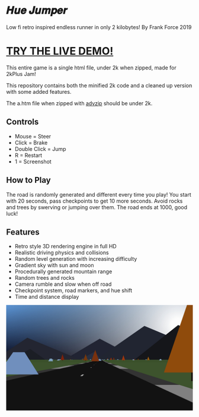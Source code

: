# 𝑯𝒖𝒆 𝑱𝒖𝒎𝒑𝒆𝒓
Low fi retro inspired endless runner in only 2 kilobytes!
By Frank Force 2019

# [TRY THE LIVE DEMO!](https://killedbyapixel.github.io/HueJumper2k/)

This entire game is a single html file, under 2k when zipped, made for 2kPlus Jam!

This repository contains both the minified 2k code and a cleaned up version with some added features.

The a.htm file when zipped with [advzip](https://www.advancemame.it/comp-readme.html) should be under 2k.

## Controls
* Mouse = Steer
* Click = Brake
* Double Click = Jump
* R = Restart
* 1 = Screenshot

## How to Play
The road is randomly generated and different every time you play! You start with 20 seconds, pass checkpoints to get 10 more seconds. Avoid rocks and trees by swerving or jumping over them. The road ends at 1000, good luck!

## Features
* Retro style 3D rendering engine in full HD
* Realistic driving physics and collisions
* Random level generation with increasing difficulty
* Gradient sky with sun and moon
* Procedurally generated mountain range
* Random trees and rocks
* Camera rumble and slow when off road
* Checkpoint system, road markers, and hue shift
* Time and distance display

![Screenshot](/screenshot.jpg)
